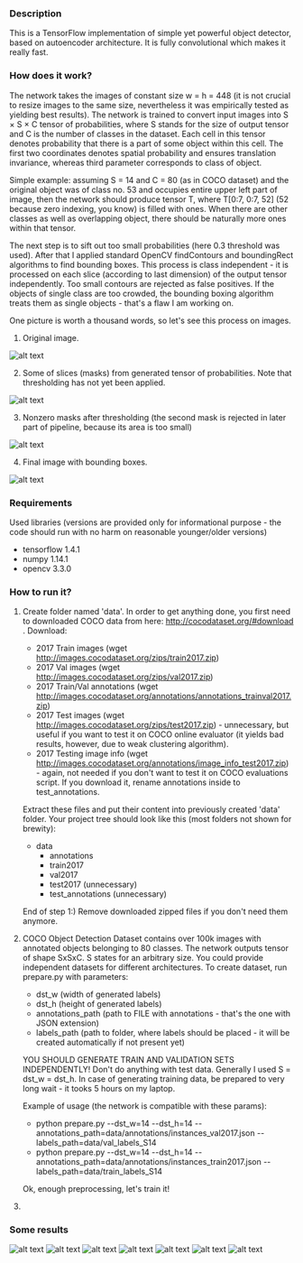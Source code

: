 ### Description
This is a TensorFlow implementation of simple yet powerful object detector, 
based on autoencoder architecture. It is fully convolutional which makes it really fast.

### How does it work?
The network takes the images of constant size w = h = 448 (it is not crucial to
resize images to the same size, nevertheless it was empirically tested as yielding best 
results). The network is trained to convert input images into
S × S × C tensor of probabilities, where S stands for the size of output tensor and C is the number of classes in the dataset.
Each cell in this tensor denotes probability that there is a part of some object within this cell.
The first two coordinates denotes spatial probability and ensures translation invariance, whereas
third parameter corresponds to class of object. 

Simple example: assuming S = 14 and C = 80 (as in COCO dataset) and the original object was 
of class no. 53 and occupies entire upper left part of image, then the network should produce tensor T,
where T[0:7, 0:7, 52] (52 because zero indexing, you know) is filled with ones. When there are other 
classes as well as overlapping object, there should be naturally more ones within that tensor.

The next step is to sift out too small probabilities (here 0.3 threshold was used). After that I applied
standard OpenCV findContours and boundingRect algorithms to find bounding boxes. This process is class independent - 
it is processed on each slice (according to last dimension) of the output tensor independently. 
Too small contours are rejected as false positives. If the objects of 
single class are too crowded, the bounding boxing algorithm treats them as
single objects - that's a flaw I am working on. 

One picture is worth a thousand words, so let's see this process on images.

1. Original image.

![alt text](repo_images/tennis_original.png)

2. Some of slices (masks) from generated tensor of probabilities. Note that thresholding has not yet been applied.

![alt text](repo_images/non_thresholded_tennis.png)

3. Nonzero masks after thresholding (the second mask is rejected in later part of pipeline, because its area is too small)

![alt text](repo_images/thresholded_tennis.png)

4. Final image with bounding boxes.

![alt text](repo_images/tennis_bboxes.png)

### Requirements
Used libraries (versions are provided only for informational purpose - the code should
run with no harm on reasonable younger/older versions)
- tensorflow 1.4.1
- numpy 1.14.1
- opencv 3.3.0

### How to run it?
1. 
    Create folder named 'data'. In order to get anything done, you first need to downloaded COCO data from here: http://cocodataset.org/#download . Download:
    - 2017 Train images (wget http://images.cocodataset.org/zips/train2017.zip)
    - 2017 Val images (wget http://images.cocodataset.org/zips/val2017.zip)
    - 2017 Train/Val annotations (wget http://images.cocodataset.org/annotations/annotations_trainval2017.zip)
    - 2017 Test images (wget http://images.cocodataset.org/zips/test2017.zip) - unnecessary, but useful if you want to test it on COCO online evaluator (it yields bad results, however, due to weak clustering algorithm).
    - 2017 Testing image info (wget http://images.cocodataset.org/annotations/image_info_test2017.zip) - again, not needed if you don't want to test it on COCO evaluations script. If you download it, rename annotations inside to test_annotations. 
        
    Extract these files and put their content into previously created 'data' folder. Your project tree should look like this (most folders not shown for brewity):
    - data
        - annotations
        - train2017
        - val2017
        - test2017 (unnecessary)
        - test_annotations (unnecessary)
    
    End of step 1:) Remove downloaded zipped files if you don't need them anymore.

2. COCO Object Detection Dataset contains over 100k images with annotated
    objects belonging to 80 classes. The network outputs tensor of shape SxSxC. S states for an
    arbitrary size. You could provide independent datasets for different architectures.
    To create dataset, run prepare.py with parameters:
    - dst_w (width of generated labels)
    - dst_h (height of generated labels)
    - annotations_path (path to FILE with annotations - that's the one with JSON extension)
    - labels_path (path to folder, where labels should be placed - it will be created automatically if not present yet)
    
    YOU SHOULD GENERATE TRAIN AND VALIDATION SETS INDEPENDENTLY! Don't do anything with test data.
    Generally I used S = dst_w = dst_h. In case of generating training data, be prepared to very long wait - it tooks 5 hours on my laptop.
    
    Example of usage (the network is compatible with these params):
    - python prepare.py --dst_w=14 --dst_h=14 --annotations_path=data/annotations/instances_val2017.json --labels_path=data/val_labels_S14
    - python prepare.py --dst_w=14 --dst_h=14 --annotations_path=data/annotations/instances_train2017.json --labels_path=data/train_labels_S14
    
    Ok, enough preprocessing, let's train it!
    
3. 
    
### Some results
![alt text](repo_images/0.jpg)
![alt text](repo_images/1.jpg)
![alt text](repo_images/6.jpg)
![alt text](repo_images/8.jpg)
![alt text](repo_images/49.jpg)
![alt text](repo_images/63.jpg)
![alt text](repo_images/82.jpg)
